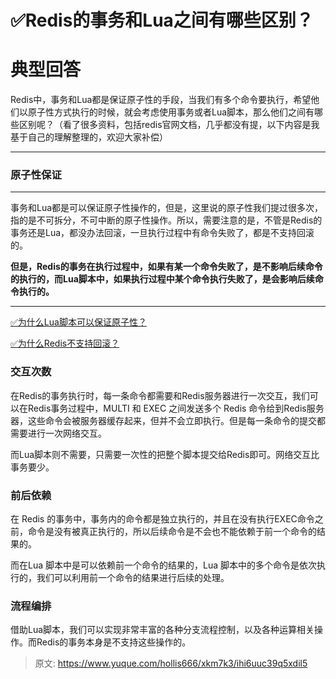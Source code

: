 # ✅Redis的事务和Lua之间有哪些区别？

# 典型回答


Redis中，事务和Lua都是保证原子性的手段，当我们有多个命令要执行，希望他们以原子性方式执行的时候，就会考虑使用事务或者Lua脚本，那么他们之间有哪些区别呢？（看了很多资料，包括redis官网文档，几乎都没有提，以下内容是我基于自己的理解整理的，欢迎大家补偿）

****

### 原子性保证
****

事务和Lua都是可以保证原子性操作的，但是，这里说的原子性我们提过很多次，指的是不可拆分，不可中断的原子性操作。所以，需要注意的是，不管是Redis的事务还是Lua，都没办法回滚，一旦执行过程中有命令失败了，都是不支持回滚的。



**但是，Redis的事务在执行过程中，如果有某一个命令失败了，是不影响后续命令的执行的，而Lua脚本中，如果执行过程中某个命令执行失败了，是会影响后续命令执行的。**

****

[✅为什么Lua脚本可以保证原子性？](https://www.yuque.com/hollis666/xkm7k3/rwdgnu)



[✅为什么Redis不支持回滚？](https://www.yuque.com/hollis666/xkm7k3/gt0qpqluiwb7bg70)



### 交互次数


在Redis的事务执行时，每一条命令都需要和Redis服务器进行一次交互，我们可以在Redis事务过程中，MULTI 和 EXEC 之间发送多个 Redis 命令给到Redis服务器，这些命令会被服务器缓存起来，但并不会立即执行。但是每一条命令的提交都需要进行一次网络交互。



而Lua脚本则不需要，只需要一次性的把整个脚本提交给Redis即可。网络交互比事务要少。



### 前后依赖


在 Redis 的事务中，事务内的命令都是独立执行的，并且在没有执行EXEC命令之前，命令是没有被真正执行的，所以后续命令是不会也不能依赖于前一个命令的结果的。



而在Lua 脚本中是可以依赖前一个命令的结果的，Lua 脚本中的多个命令是依次执行的，我们可以利用前一个命令的结果进行后续的处理。



### 流程编排


借助Lua脚本，我们可以实现非常丰富的各种分支流程控制，以及各种运算相关操作。而Redis的事务本身是不支持这些操作的。



> 原文: <https://www.yuque.com/hollis666/xkm7k3/ihi6uuc39q5xdil5>